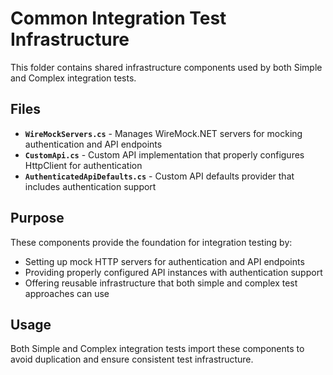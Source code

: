 # Common Integration Test Infrastructure

This folder contains shared infrastructure components used by both Simple and Complex integration tests.

## Files

- **`WireMockServers.cs`** - Manages WireMock.NET servers for mocking authentication and API endpoints
- **`CustomApi.cs`** - Custom API implementation that properly configures HttpClient for authentication
- **`AuthenticatedApiDefaults.cs`** - Custom API defaults provider that includes authentication support

## Purpose

These components provide the foundation for integration testing by:
- Setting up mock HTTP servers for authentication and API endpoints
- Providing properly configured API instances with authentication support
- Offering reusable infrastructure that both simple and complex test approaches can use

## Usage

Both Simple and Complex integration tests import these components to avoid duplication and ensure consistent test infrastructure.
